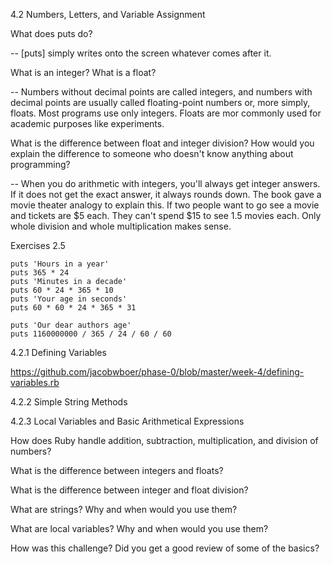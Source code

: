 4.2 Numbers, Letters, and Variable Assignment

What does puts do?

-- [puts] simply writes onto the screen whatever comes after it.

What is an integer? What is a float?

-- Numbers without decimal points are called integers, and numbers with decimal points are usually called floating-point numbers or, more simply, floats. Most programs use only integers. Floats are mor commonly used for academic purposes like experiments.

What is the difference between float and integer division? How would you explain the difference to someone who doesn't know anything about programming?

-- When you do arithmetic with integers, you'll always get integer answers.  If it does not get the exact answer, it always rounds down.  The book gave a movie theater analogy to explain this.  If two people want to go see a movie and tickets are $5 each.  They can't spend $15 to see 1.5 movies each.  Only whole division and whole multiplication makes sense.

Exercises 2.5

```
puts 'Hours in a year'
puts 365 * 24
puts 'Minutes in a decade'
puts 60 * 24 * 365 * 10
puts 'Your age in seconds'
puts 60 * 60 * 24 * 365 * 31

puts 'Our dear authors age'
puts 1160000000 / 365 / 24 / 60 / 60
```

4.2.1 Defining Variables

https://github.com/jacobwboer/phase-0/blob/master/week-4/defining-variables.rb

4.2.2 Simple String Methods

4.2.3 Local Variables and Basic Arithmetical Expressions



How does Ruby handle addition, subtraction, multiplication, and division of numbers?

What is the difference between integers and floats?

What is the difference between integer and float division?

What are strings? Why and when would you use them?

What are local variables? Why and when would you use them?

How was this challenge? Did you get a good review of some of the basics?